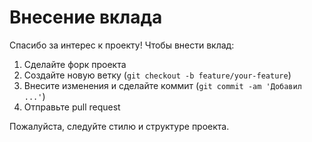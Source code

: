 # Внесение вклада

Спасибо за интерес к проекту! Чтобы внести вклад:

1. Сделайте форк проекта
2. Создайте новую ветку (`git checkout -b feature/your-feature`)
3. Внесите изменения и сделайте коммит (`git commit -am 'Добавил ...'`)
4. Отправьте pull request

Пожалуйста, следуйте стилю и структуре проекта.
